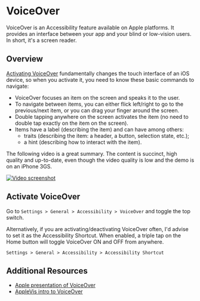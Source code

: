 # VoiceOver

VoiceOver is an Accessibility feature available on Apple platforms. It provides
an interface between your app and your blind or low-vision users. In short, it's
a screen reader.

## Overview

[Activating VoiceOver](#Activate-VoiceOver) fundamentally changes the touch
interface of an iOS device, so when you activate it, you need to know these
basic commands to navigate:

-   VoiceOver focuses an item on the screen and speaks it to the user.
-   To navigate between items, you can either flick left/right to go to the
    previous/next item, or you can drag your finger around the screen.
-   Double tapping anywhere on the screen activates the item (no need to double
    tap exactly on the item on the screen).
-   Items have a label (describing the item) and can have among others:
    -   traits (describing the item: a header, a button, selection state, etc.);
    -   a hint (describing how to interact with the item).

The following video is a great summary. The content is succinct, high quality
and up-to-date, even though the video quality is low and the demo is on an
iPhone 3GS.

[![Video screenshot]][Video link]

## Activate VoiceOver

Go to `Settings > General > Accessibility > VoiceOver` and toggle the top
switch.

Alternatively, if you are activating/deactivating VoiceOver often, I'd advise
to set it as the Accessibility Shortcut. When enabled, a triple tap on the Home
button will toggle VoiceOver ON and OFF from anywhere.
```
Settings > General > Accessibility > Accessibility Shortcut
```

## Additional Resources

-   [Apple presentation of VoiceOver]
-   [AppleVis intro to VoiceOver]

[Apple presentation of VoiceOver]: http://www.apple.com/accessibility/osx/voiceover/
[AppleVis intro to VoiceOver]: http://www.applevis.com/guides/ios-miscellaneous-voiceover/intro-ios-accessibility-blind-and-low-vision-users
[Video screenshot]: https://img.youtube.com/vi/WxQ2qKShvmc/0.jpg
[Video link]: https://www.youtube.com/watch?v=WxQ2qKShvmc "iPhone VoiceOver Function For People With Disabilities"
